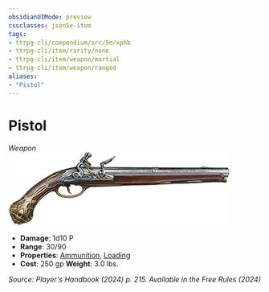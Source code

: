 ```yaml
---
obsidianUIMode: preview
cssclasses: json5e-item
tags:
- ttrpg-cli/compendium/src/5e/xphb
- ttrpg-cli/item/rarity/none
- ttrpg-cli/item/weapon/martial
- ttrpg-cli/item/weapon/ranged
aliases: 
- "Pistol"
---
```

# Pistol
*Weapon*  
![](3-Compendium/items/img/pistol.webp#right)

- **Damage**: 1d10 P
- **Range**: 30/90
- **Properties**: [Ammunition](3-Compendium/rules/item-properties.md#Ammunition), [Loading](3-Compendium/rules/item-properties.md#Loading)
- **Cost**: 250 gp
**Weight**: 3.0 lbs.

*Source: Player's Handbook (2024) p. 215. Available in the Free Rules (2024)*